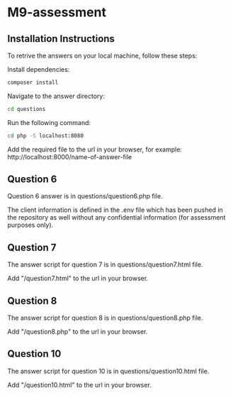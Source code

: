 # M9-assessment

## Installation Instructions

To retrive the answers on your local machine, follow these steps:

Install dependencies:

```bash
composer install
```

Navigate to the answer directory:

```bash
cd questions
```
Run the following command:

```bash
cd php -S localhost:8080
```

Add the required file to the url in your browser, for example:
http://localhost:8000/name-of-answer-file

## Question 6

Question 6 answer is in questions/question6.php file. 

The client information is defined in the .env file which has been pushed in the repository as well without any confidential information (for assessment purposes only).

## Question 7

The answer script for question 7 is in questions/question7.html file.

Add "/question7.html" to the url in your browser.

## Question 8

The answer script for question 8 is in questions/question8.php file.

Add "/question8.php" to the url in your browser.

## Question 10

The answer script for question 10 is in questions/question10.html file.

Add "/question10.html" to the url in your browser.
